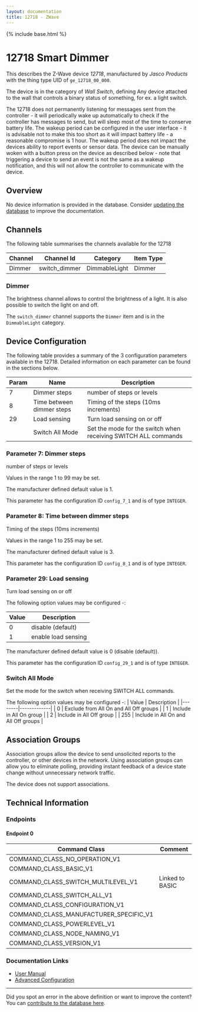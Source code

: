 ```yaml
---
layout: documentation
title: 12718 - ZWave
---
```


{% include base.html %}

# 12718 Smart Dimmer
This describes the Z-Wave device *12718*, manufactured by *Jasco Products* with the thing type UID of ```ge_12718_00_000```.

The device is in the category of *Wall Switch*, defining Any device attached to the wall that controls a binary status of something, for ex. a light switch.

The 12718 does not permanently listening for messages sent from the controller - it will periodically wake up automatically to check if the controller has messages to send, but will sleep most of the time to conserve battery life. The wakeup period can be configured in the user interface - it is advisable not to make this too short as it will impact battery life - a reasonable compromise is 1 hour. The wakeup period does not impact the devices ability to report events or sensor data. The device can be manually woken with a button press on the device as described below - note that triggering a device to send an event is not the same as a wakeup notification, and this will not allow the controller to communicate with the device.

## Overview

No device information is provided in the database. Consider [updating the database](http://www.cd-jackson.com/index.php/zwave/zwave-device-database/zwave-device-list/devicesummary/339) to improve the documentation.

## Channels

The following table summarises the channels available for the 12718

| Channel | Channel Id | Category | Item Type |
|---------|------------|----------|-----------|
| Dimmer | switch_dimmer | DimmableLight | Dimmer | 

### Dimmer

The brightness channel allows to control the brightness of a light.
            It is also possible to switch the light on and off.
        

The ```switch_dimmer``` channel supports the ```Dimmer``` item and is in the ```DimmableLight``` category.



## Device Configuration

The following table provides a summary of the 3 configuration parameters available in the 12718.
Detailed information on each parameter can be found in the sections below.

| Param | Name  | Description |
|-------|-------|-------------|
| 7 | Dimmer steps | number of steps or levels |
| 8 | Time between dimmer steps | Timing of the steps (10ms increments) |
| 29 | Load sensing | Turn load sensing on or off |
|  | Switch All Mode | Set the mode for the switch when receiving SWITCH ALL commands |

### Parameter 7: Dimmer steps

number of steps or levels

Values in the range 1 to 99 may be set.

The manufacturer defined default value is 1.

This parameter has the configuration ID ```config_7_1``` and is of type ```INTEGER```.


### Parameter 8: Time between dimmer steps

Timing of the steps (10ms increments)

Values in the range 1 to 255 may be set.

The manufacturer defined default value is 3.

This parameter has the configuration ID ```config_8_1``` and is of type ```INTEGER```.


### Parameter 29: Load sensing

Turn load sensing on or off

The following option values may be configured -:

| Value  | Description |
|--------|-------------|
| 0 | disable (default) |
| 1 | enable load sensing |

The manufacturer defined default value is 0 (disable (default)).

This parameter has the configuration ID ```config_29_1``` and is of type ```INTEGER```.

### Switch All Mode

Set the mode for the switch when receiving SWITCH ALL commands.

The following option values may be configured -:
| Value  | Description |
|--------|-------------|
| 0 | Exclude from All On and All Off groups |
| 1 | Include in All On group |
| 2 | Include in All Off group |
| 255 | Include in All On and All Off groups |


## Association Groups

Association groups allow the device to send unsolicited reports to the controller, or other devices in the network. Using association groups can allow you to eliminate polling, providing instant feedback of a device state change without unnecessary network traffic.

The device does not support associations.
## Technical Information

### Endpoints

#### Endpoint 0

| Command Class | Comment |
|---------------|---------|
| COMMAND_CLASS_NO_OPERATION_V1| |
| COMMAND_CLASS_BASIC_V1| |
| COMMAND_CLASS_SWITCH_MULTILEVEL_V1| Linked to BASIC|
| COMMAND_CLASS_SWITCH_ALL_V1| |
| COMMAND_CLASS_CONFIGURATION_V1| |
| COMMAND_CLASS_MANUFACTURER_SPECIFIC_V1| |
| COMMAND_CLASS_POWERLEVEL_V1| |
| COMMAND_CLASS_NODE_NAMING_V1| |
| COMMAND_CLASS_VERSION_V1| |

### Documentation Links

* [User Manual](https://www.cd-jackson.com/zwave_device_uploads/339/12718-EnFrSp-QStart-V1-081314.pdf)
* [Advanced Configuration](https://www.cd-jackson.com/zwave_device_uploads/339/Advanced-Configuration---Jasco-Products.pdf)

---

Did you spot an error in the above definition or want to improve the content?
You can [contribute to the database here](http://www.cd-jackson.com/index.php/zwave/zwave-device-database/zwave-device-list/devicesummary/339).

